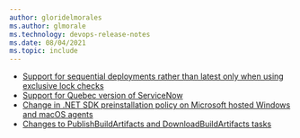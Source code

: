 ```yaml
---
author: gloridelmorales
ms.author: glmorale
ms.technology: devops-release-notes
ms.date: 08/04/2021
ms.topic: include
---
```


- [Support for sequential deployments rather than latest only when using exclusive lock checks](#support-for-sequential-deployments-rather-than-latest-only-when-using-exclusive-lock-checks)
- [Support for Quebec version of ServiceNow](#support-for-quebec-version-of-servicenow)
- [Change in .NET SDK preinstallation policy on Microsoft hosted Windows and macOS agents](#change-in-net-sdk-preinstallation-policy-on-microsoft-hosted-windows-and-macos-agents)
- [Changes to PublishBuildArtifacts and DownloadBuildArtifacts tasks](#changes-to-publishbuildartifacts-and-downloadbuildartifacts-tasks)
